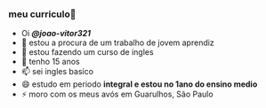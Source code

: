 ### meu curriculo💙

- Oi  ***@joao-vitor321***
- 👀 estou a procura de um trabalho de jovem aprendiz
- 🌱 estou fazendo um curso de ingles
- 💞️ tenho 15 anos
- 📫 sei ingles basico
- 😄 estudo em periodo **integral e estou no __1ano__ do ensino medio**
- ⚡ moro com os meus avós em Guarulhos, São Paulo


